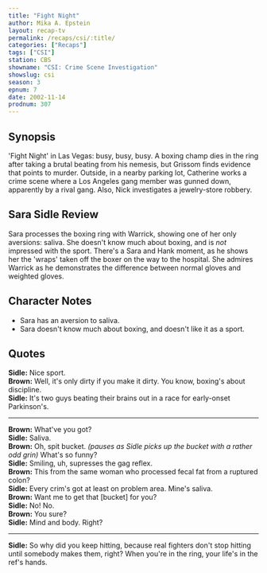 ```yaml
---
title: "Fight Night"
author: Mika A. Epstein
layout: recap-tv
permalink: /recaps/csi/:title/
categories: ["Recaps"]
tags: ["CSI"]
station: CBS
showname: "CSI: Crime Scene Investigation"
showslug: csi
season: 3
epnum: 7
date: 2002-11-14
prodnum: 307  
---
```


## Synopsis

'Fight Night' in Las Vegas: busy, busy, busy. A boxing champ dies in the ring after taking a brutal beating from his nemesis, but Grissom finds evidence that points to murder. Outside, in a nearby parking lot, Catherine works a crime scene where a Los Angeles gang member was gunned down, apparently by a rival gang. Also, Nick investigates a jewelry-store robbery.

## Sara Sidle Review

Sara processes the boxing ring with Warrick, showing one of her only aversions: saliva. She doesn't know much about boxing, and is _not_ impressed with the sport. There's a Sara and Hank moment, as he shows her the 'wraps' taken off the boxer on the way to the hospital. She admires Warrick as he demonstrates the difference between normal gloves and weighted gloves.

## Character Notes

* Sara has an aversion to saliva.  
* Sara doesn't know much about boxing, and doesn't like it as a sport.

## Quotes

**Sidle:** Nice sport.  
**Brown:** Well, it's only dirty if you make it dirty. You know, boxing's about discipline.  
**Sidle:** It's two guys beating their brains out in a race for early-onset Parkinson's.  

- - -

**Brown:** What've you got?  
**Sidle:** Saliva.  
**Brown:** Oh, spit bucket. _(pauses as Sidle picks up the bucket with a rather odd grin)_ What's so funny?  
**Sidle:** Smiling, uh, supresses the gag reflex.  
**Brown:** This from the same woman who processed fecal fat from a ruptured colon?  
**Sidle:** Every crim's got at least on problem area. Mine's saliva.  
**Brown:** Want me to get that [bucket] for you?  
**Sidle:** No! No.  
**Brown:** You sure?  
**Sidle:** Mind and body. Right?  

- - -

**Sidle:** So why did you keep hitting, because real fighters don't stop hitting until somebody makes them, right? When you're in the ring, your life's in the ref's hands.

